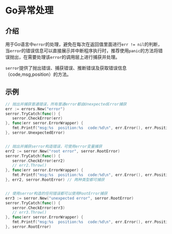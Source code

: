 # Go异常处理
 
 ## 介绍
 
 用于Go语言中`error`的处理，避免在每次在返回值里面进行`err != nil`的判断，当`error`的错误信息可以直接展示并中断程序执行时，推荐使用`panic`的方法将错误抛出，在需要处理该`error`的调用层上进行捕获并处理。
 
 `serror`提供了抛出错误、捕获错误、推断错误及获取错误信息（code,msg,position）的方法。
 
 ## 示例
 ```go
// 抛出并捕获普通错误，所有普通error都由UnexpectedError捕获
err := errors.New("error")
serror.TryCatch(func() {
	serror.CheckError(err)
}, func(err serror.ErrorWrapper) {
	fmt.Printf("msg:%s  position:%s  code:%d\n", err.Error(), err.Position(), err.Code())
}, serror.UnexpectedError)


// 抛出并捕获serror构造错误，可使用error变量捕获
err2 := serror.New("root error", serror.RootError)
serror.TryCatch(func() {
	serror.CheckError(err2)
    // err2.Throw()
}, func(err serror.ErrorWrapper) {
	fmt.Printf("msg:%s  position:%s  code:%d\n", err.Error(), err.Position(), err.Code())
}, err2, serror.RootError) // 两种类型都可捕获


// 使用serror构造的任何错误都可以使用RootError捕获
err3 := serror.New("unexpected error", serror.RootError)
serror.TryCatch(func() {
	serror.CheckError(err3)
    // err3.Throw()
}, func(err serror.ErrorWrapper) {
	fmt.Printf("msg:%s  position:%s  code:%d\n", err.Error(), err.Position(), err.Code())
}, serror.RootError)
```